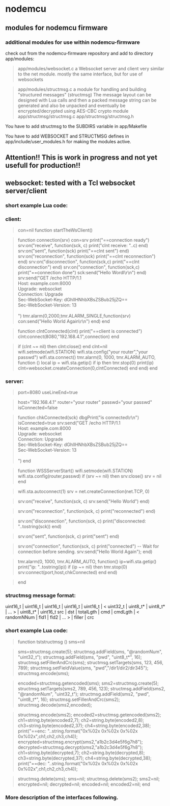 # nodemcu

## modules for nodemcu firmware

### additional modules for use within nodemcu-firmware

check out from the nodemcu-firmware repository and add to directory app/modules:

> app/modules/websocket.c  a Websocket server and client very similar to the net module.
                           mostly the same interface, but for use of websockets

> app/modules/structmsg.c  a module for handling and building "structured messages" (structmsg)
                           The message layout can be designed with Lua calls and then a packed message string
                           can be generated and also be unpacked 
                           and eventually be encrypted/decrypted using AES-CBC crypto module
 app/structmsg/structmsg.c
 app/structmsg/structmsg.h

You have to add structmsg to the SUBDIRS variable in app/Makefile

You have to add WEBSOCKET and STRUCTMSG defines in app/include/user_modules.h 
for making the modules active.

## Attention!! This is work in progress and not yet usefull for production!!

## websocket: tested with a Tcl websocket server/client

### short example Lua code:

### client:

> con=nil
  function startTheWsClient()

>   function connection(srv)
    con=srv
    print("==connection ready")
    srv:on("receive", function(sck, c)
      print("clnt receive: "..c)
    end)
    srv:on("sent", function(sck)
      print("==clnt sent")
    end)
    srv:on("reconnection", function(sck)
      print("==clnt reconnection")
    end)
    srv:on("disconnection", function(sck,c)
      print("==clnt disconnection")
    end)
    srv:on("connection", function(sck,c)
      print("==connection done")
      sck:send("Hello Wordl\r\n")
    end)
    srv:send("GET /echo HTTP/1.1\
Host: example.com:8000\
Upgrade: websocket\
Connection: Upgrade\
Sec-WebSocket-Key: dGhlIHNhbXBsZSBub25jZQ==\
Sec-WebSocket-Version: 13\
\
")
    tmr.alarm(0,2000,tmr.ALARM_SINGLE,function(srv)
       con:send("Hello World Again\r\n")
    end)
  end

>   function clntConnected(clnt)
    print("==client is connected")
    clnt:connect(8080,"192.168.4.1",connection)
  end

>   if (clnt ~= nil) then
     clnt:close()
  end
  clnt=nil
  wifi.setmode(wifi.STATION)
  wifi.sta.config("your router","your passwd")
  wifi.sta.connect()
  tmr.alarm(0, 1000, tmr.ALARM_AUTO, function ()
    local ip = wifi.sta.getip()
    if ip then
      tmr.stop(0)
      print(ip)
      clnt=websocket.createConnection(0,clntConnected)
    end
  end)
end

### server:

> port=8080
  useLineEnd=true

> host="192.168.4.1"
 router="your router"
 passwd="your passwd"
 isConnected=false

> function chkConnected(sck)
  dbgPrint("is connected\r\n")
  isConnected=true
  srv:send("GET /echo HTTP/1.1\
Host: example.com:8000\
Upgrade: websocket\
Connection: Upgrade\
Sec-WebSocket-Key: dGhlIHNhbXBsZSBub25jZQ==\
Sec-WebSocket-Version: 13\
\
")
end

>function WSSServerStart()
 wifi.setmode(wifi.STATION)
 wifi.sta.config(router,passwd)
  if (srv ~= nil) then
    srv:close()
    srv = nil
  end

>  wifi.sta.autoconnect(1)
  srv = net.createConnection(net.TCP, 0)

>  srv:on("receive", function(sck, c)
    srv:send("Hello World")
  end)

> srv:on("reconnection", function(sck, c)
    print("reconnected")
  end)

>  srv:on("disconnection", function(sck, c)
    print("disconnected: "..tostring(sck))
  end)

>  srv:on("sent", function(sck, c)
    print("sent")
  end)

>  srv:on("connection", function(sck, c)
    print("connected")
  -- Wait for connection before sending.
    srv:send("Hello World Again");
  end)

>  tmr.alarm(0, 1000, tmr.ALARM_AUTO, function()
    ip=wifi.sta.getip()
    print("ip: "..tostring(ip))
    if (ip ~= nil) then
      tmr.stop(0)
      srv:connect(port,host,chkConnected)
    end
  end)

> end


### structmsg message format:

uint16_t | uint16_t | uint16_t  | uint16_t | uint16_t | < uint32_t   | uint8_t\* | uint8_t\* | ... > | uint8_t\* | uint16_t
  src    |   dst    | totalLgth |    cmd   | cmdLgth  | < randomNNum |   fld1   |   fld2   | ... > | filler   |   crc

### short example Lua code:

> function tststructmsg ()
>    sms=nil

>    sms=structmsg.create(5);
>    structmsg.addField(sms, "@randomNum", "uint32_t");
>    structmsg.addField(sms, "pwd", "uint8_t\*", 16);
>    structmsg.setFillerAndCrc(sms);
>    structmsg.setTargets(sms, 123, 456, 789);
>    structmsg.setFieldValue(sms, "pwd","/dir1/dir2/dir345");
>    structmsg.encode(sms);

>    encoded=structmsg.getencoded(sms);
>    sms2=structmsg.create(5);
>    structmsg.setTargets(sms2, 789, 456, 123);
>    structmsg.addField(sms2, "@randomNum", "uint32_t");
>    structmsg.addField(sms2, "pwd", "uint8_t\*", 16);
>    structmsg.setFillerAndCrc(sms2);
>    structmsg.decode(sms2,encoded);

>    structmsg.encode(sms2);
>    encoded2=structmsg.getencoded(sms2);
>    ch1=string.byte(encoded2,7);
>    ch2=string.byte(encoded2,8);
>    ch3=string.byte(encoded2,37);
>    ch4=string.byte(encoded2,38);
>    print("==enc: "..string.format("0x%02x 0x%02x 0x%02x 0x%02x",ch1,ch2,ch3,ch4));
>    encrypted=structmsg.encrypt(sms2,"a1b2c3d4e5f6g7h8");
>    decrypted=structmsg.decrypt(sms2,"a1b2c3d4e5f6g7h8");
>    ch1=string.byte(decrypted,7);
>    ch2=string.byte(decrypted,8);
>    ch3=string.byte(decrypted,37);
>    ch4=string.byte(decrypted,38);
>    print("==dec: "..string.format("0x%02x 0x%02x 0x%02x 0x%02x",ch1,ch2,ch3,ch4));

>    structmsg.delete(sms);
>    sms=nil;
>    structmsg.delete(sms2);
>    sms2=nil;
>    encrypted=nil;
>    decrypted=nil;
>    encoded=nil;
>    encoded2=nil;
>  end

### More description of the interfaces following.
